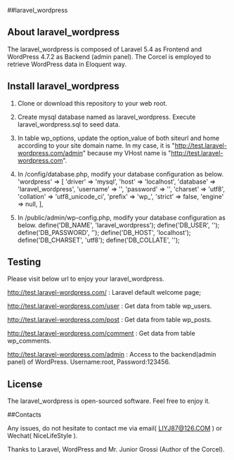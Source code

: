 ##laravel_wordpress


## About laravel_wordpress

The laravel_wordpress is composed of Laravel 5.4 as Frontend and WordPress 4.7.2 as Backend (admin panel). The Corcel is employed to retrieve WordPress data in Eloquent way.

## Install laravel_wordpress

1. Clone or download this repository to your web root.
2. Create mysql database named as laravel_wordpress. Execute laravel_wordpress.sql to seed data.
3. In table wp_options, update the option_value of both siteurl and home according to your site domain name. In my case, it is "http://test.laravel-wordpress.com/admin" because my VHost name is "http://test.laravel-wordpress.com". 
4. In /config/database.php, modify your database configuration as below.
'wordpress' => [ 
            'driver'    => 'mysql',
            'host'      => 'localhost',
            'database'  => 'laravel_wordpress',
            'username'  => '',
            'password'  => '',
            'charset'   => 'utf8',
            'collation' => 'utf8_unicode_ci',
            'prefix'    => 'wp_',
            'strict'    => false,
            'engine'    => null,
             ],
             
5. In /public/admin/wp-config.php, modify your database configuration as below.
             define('DB_NAME', 'laravel_wordpress');
             define('DB_USER', '');
             define('DB_PASSWORD', '');
             define('DB_HOST', 'localhost');
             define('DB_CHARSET', 'utf8');
             define('DB_COLLATE', '');
                
## Testing

Please visit below url to enjoy your laravel_wordpress.

http://test.laravel-wordpress.com/ : Laravel default welcome page;

http://test.laravel-wordpress.com/user : Get data from table wp_users.

http://test.laravel-wordpress.com/post : Get data from table wp_posts.

http://test.laravel-wordpress.com/comment : Get data from table wp_comments.

http://test.laravel-wordpress.com/admin : Access to the backend(admin panel) of WordPress. Username:root, Password:123456.

## License

The laravel_wordpress is open-sourced software. Feel free to enjoy it.

##Contacts

Any issues, do not hesitate to contact me via email( LIYJ87@126.COM ) or Wechat( NiceLifeStyle ).

Thanks to Laravel, WordPress and Mr. Junior Grossi (Author of the Corcel).
